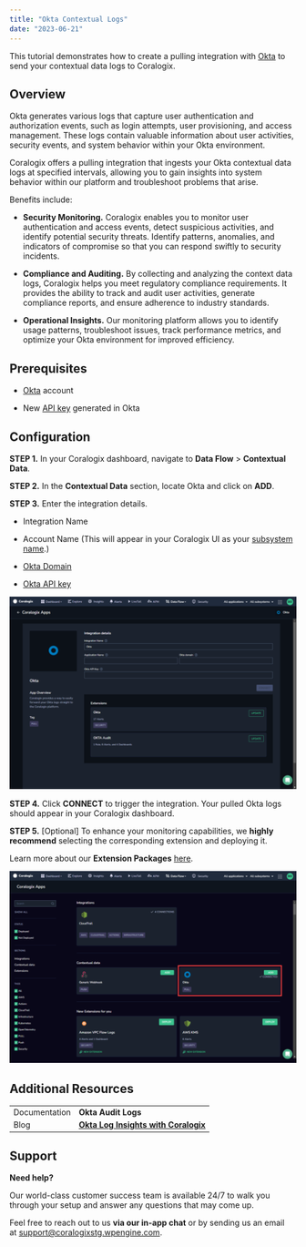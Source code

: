 ```yaml
---
title: "Okta Contextual Logs"
date: "2023-06-21"
---
```


This tutorial demonstrates how to create a pulling integration with [Okta](https://www.okta.com/?_gl=1*ybrtj7*_gcl_au*NjkzNzc4MTQuMTY4NTYxMjAxMA..&_ga=2.193690475.753107304.1685612010-1255514348.1685612010) to send your contextual data logs to Coralogix.

## Overview

Okta generates various logs that capture user authentication and authorization events, such as login attempts, user provisioning, and access management. These logs contain valuable information about user activities, security events, and system behavior within your Okta environment.

Coralogix offers a pulling integration that ingests your Okta contextual data logs at specified intervals, allowing you to gain insights into system behavior within our platform and troubleshoot problems that arise.

Benefits include:

- **Security Monitoring.** Coralogix enables you to monitor user authentication and access events, detect suspicious activities, and identify potential security threats. Identify patterns, anomalies, and indicators of compromise so that you can respond swiftly to security incidents.

- **Compliance and Auditing.** By collecting and analyzing the context data logs, Coralogix helps you meet regulatory compliance requirements. It provides the ability to track and audit user activities, generate compliance reports, and ensure adherence to industry standards.

- **Operational Insights.** Our monitoring platform allows you to identify usage patterns, troubleshoot issues, track performance metrics, and optimize your Okta environment for improved efficiency.

## Prerequisites

- [Okta](https://www.okta.com/?_gl=1*ybrtj7*_gcl_au*NjkzNzc4MTQuMTY4NTYxMjAxMA..&_ga=2.193690475.753107304.1685612010-1255514348.1685612010) account

- New [API key](https://developer.okta.com/docs/guides/create-an-api-token/main/) generated in Okta

## Configuration

**STEP 1.** In your Coralogix dashboard, navigate to **Data Flow** > **Contextual Data**.

**STEP 2.** In the **Contextual Data** section, locate Okta and click on **ADD**.

**STEP 3.** Enter the integration details.

- Integration Name

- Account Name (This will appear in your Coralogix UI as your [subsystem name](https://coralogixstg.wpengine.com/docs/application-and-subsystem-names/).)

- [Okta Domain](https://developer.okta.com/docs/guides/find-your-domain/main/)

- [Okta API key](https://developer.okta.com/docs/guides/create-an-api-token/main/)

![](images/Okta-Integration-Details-1024x686.png)

**STEP 4.** Click **CONNECT** to trigger the integration. Your pulled Okta logs should appear in your Coralogix dashboard.

**STEP 5.** \[Optional\] To enhance your monitoring capabilities, we **highly recommend** selecting the corresponding extension and deploying it.

Learn more about our **Extension Packages** [here](https://coralogixstg.wpengine.com/docs/extension-packages/).

![](images/Okta-Connected-1024x686.png)

## Additional Resources

<table><tbody><tr><td>Documentation</td><td><strong>Okta Audit Logs</strong></td></tr><tr><td>Blog</td><td><a href="https://coralogixstg.wpengine.com/blog/okta-log-insights/"><strong>Okta Log Insights with Coralogix</strong></a></td></tr></tbody></table>

## Support

**Need help?**

Our world-class customer success team is available 24/7 to walk you through your setup and answer any questions that may come up.

Feel free to reach out to us **via our in-app chat** or by sending us an email at [support@coralogixstg.wpengine.com](mailto:support@coralogixstg.wpengine.com).
